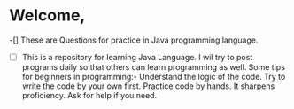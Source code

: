 # Welcome,
-[] These are Questions for practice in Java programming language.
-[ ] This is a repository for learning Java Language. I wil try to post programs daily so that others can learn programming as well.
Some tips for beginners in programming:- Understand the logic of the code. Try to write the code by your own first. Practice code by hands. It sharpens proficiency. Ask for help if you need.
